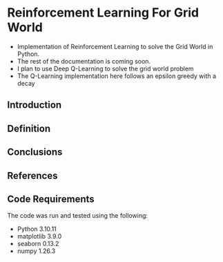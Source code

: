 
# Reinforcement Learning For Grid World
- Implementation of Reinforcement Learning to solve the Grid World in Python.
- The rest of the documentation is coming soon.
- I plan to use Deep Q-Learning to solve the grid world problem
- The Q-Learning implementation here follows an epsilon greedy with a decay
## Introduction


## Definition


## Conclusions



## References


## Code Requirements
The code was run and tested using the following:
- Python		3.10.11
- matplotlib	3.9.0
- seaborn		0.13.2
- numpy			1.26.3
